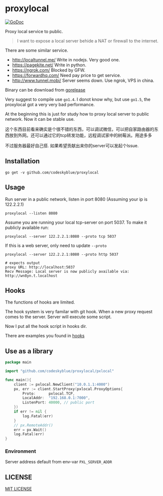 # proxylocal
[![GoDoc](https://godoc.org/github.com/codeskyblue/proxylocal/pxlocal?status.svg)](https://godoc.org/github.com/codeskyblue/proxylocal/pxlocal)

Proxy local service to public.

> I want to expose a local server behide a NAT or firewall to the internet.

There are some similar service.

* <http://localtunnel.me/> Write in nodejs. Very good one.
* <https://pagekite.net/> Write in python.
* <https://ngrok.com/> Blocked by GFW.
* <https://forwardhq.com/> Need pay price to get service.
* <http://www.tunnel.mobi/> Server seems down. Use ngrok, VPS in china.

Binary can be download from [gorelease](http://gorelease.herokuapp.com/codeskyblue/proxylocal)

Very suggest to compile use `go1.4`. I donot know why, but use `go1.5`, the proxylocal got a very very bad performance.

At the beginning this is just for study how to proxy local server to public network. Now it can be stable use.

这个东西目前看来确实是个很不错的东西，可以调试微信，可以把自家路由器的东西放到外网。还可以通过它的tcp转发功能，远程调试家中的树莓派。用途多多

不过服务器最好自己搭. 如果希望贡献出来你的server可以发起个Issue.

## Installation
```
go get -v github.com/codeskyblue/proxylocal
```

## Usage
Run server in a public network, listen in port 8080 (Assuming your ip is 122.2.2.1)

	proxylocal --listen 8080

Assume you are running your local tcp-server on port 5037. To make it publicly available run:

	proxylocal --server 122.2.2.1:8080 --proto tcp 5037

If this is a web server, only need to update `--proto`
	
	proxylocal --server 122.2.2.1:8080 --proto http 5037

	# expects output
	proxy URL: http://localhost:5037
	Recv Message: Local server is now publicly available via:
	http://wn8yn.t.localhost

## Hooks
The functions of hooks are limited.

The hook system is very familar with git hook. When a new proxy request comes to the server. Server will execute some script.

Now I put all the hook script in hooks dir. 

There are examples you found in [hooks](hooks)

## Use as a library
```go
package main

import "github.com/codeskyblue/proxylocal/pxlocal"

func main(){
	client := pxlocal.NewClient("10.0.1.1:4000")
	px, err := client.StartProxy(pxlocal.ProxyOptions{
		Proto:      pxlocal.TCP,
		LocalAddr:  "192.168.0.1:7000",
		ListenPort: 40000, // public port
	})
	if err != nil {
		log.Fatal(err)
	}
	// px.RemoteAddr()
	err = px.Wait()
	log.Fatal(err)
}
```
### Environment
Server address default from env-var `PXL_SERVER_ADDR`

## LICENSE
[MIT LICENSE](LICENSE)
